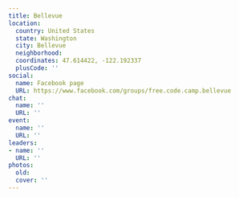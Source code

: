 ```yaml
---
title: Bellevue
location:
  country: United States
  state: Washington
  city: Bellevue
  neighborhood: 
  coordinates: 47.614422, -122.192337
  plusCode: ''
social:
  name: Facebook page
  URL: https://www.facebook.com/groups/free.code.camp.bellevue
chat:
  name: ''
  URL: ''
event:
  name: ''
  URL: ''
leaders:
- name: ''
  URL: ''
photos:
  old: 
  cover: ''
---
```

